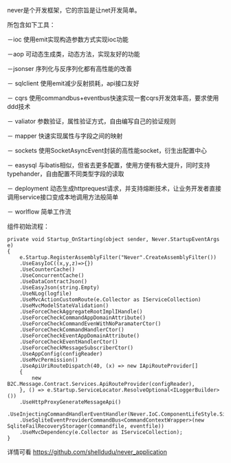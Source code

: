 never是个开发框架，它的宗旨是让net开发简单。

所包含如下工具：

－ioc 使用emit实现构造参数方式实现ioc功能

－aop 可动态生成类，动态方法，实现友好的功能

－jsonser 序列化与反序列化都有高性能的改善

－ sqlclient 使用emit减少反射损耗，api接口友好

－ cqrs 使用commandbus+eventbus快速实现一套cqrs开发效率高，要求使用ddd技术

－ valiator 参数验证，属性验证方式，自由编写自己的验证规则

－ mapper 快速实现属性与字段之间的映射

－ sockets 使用SocketAsyncEvent封装的高性能socket，衍生出配置中心

－ easysql 与ibatis相似，但省去更多配置，使用方便有极大提升，同时支持typehander，自由配置不同类型字段的读取

－ deployment 动态生成httprequest请求，并支持熔断技术，让业务开发者直接调用service接口变成本地调用方法般简单

－ worlflow 简单工作流


组件初始流程：

```
private void Startup_OnStarting(object sender, Never.StartupEventArgs e)
{
    e.Startup.RegisterAssemblyFilter("Never".CreateAssemblyFilter())
    .UseEasyIoC((x,y,z)=>{})
    .UseCounterCache()
    .UseConcurrentCache()
    .UseDataContractJson()
    .UseEasyJson(string.Empty)
    .UseNLog(logfile)
    .UseMvcActionCustomRoute(e.Collector as IServiceCollection)
    .UseMvcModelStateValidation()
    .UseForceCheckAggregateRootImplIHandle()
    .UseForceCheckCommandAppDomainAttribute()
    .UseForceCheckCommandEvenWithNoParamaterCtor()
    .UseForceCheckCommandHandlerCtor()
    .UseForceCheckEventAppDomainAttribute()
    .UseForceCheckEventHandlerCtor()
    .UseForceCheckMessageSubscriberCtor()
    .UseAppConfig(configReader)
    .UseMvcPermission()
    .UseApiUriRouteDispatch(40, (x) => new IApiRouteProvider[]
    {
        new B2C.Message.Contract.Services.ApiRouteProvider(configReader),
    }, () => e.Startup.ServiceLocator.ResolveOptional<ILoggerBuilder>())
    .UseHttpProxyGenerateMessageApi()
    .UseInjectingCommandHandlerEventHandler(Never.IoC.ComponentLifeStyle.Singleton)
    .UseSqliteEventProviderCommandBus<CommandContextWrapper>(new SqliteFailRecoveryStorager(commandfile, eventfile))
    .UseMvcDependency(e.Collector as IServiceCollection);
}
```

详情可看 https://github.com/shelldudu/never_application
